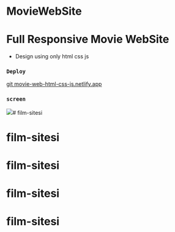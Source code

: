 # MovieWebSite
# Full Responsive Movie WebSite

- Design using only html css js
  
  
 ### `Deploy`
 <a href="movie-web-html-css-js.netlify.app" rel="nofollow"> git movie-web-html-css-js.netlify.app</a>



### `screen`


![](filmm-sitesi.gif)# film-sitesi
# film-sitesi
# film-sitesi
# film-sitesi
# film-sitesi
